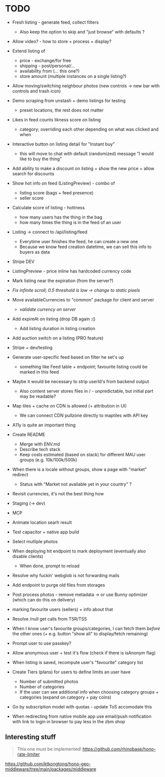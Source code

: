 # TODO

- Fresh listing - generate feed, collect filters
    - Also keep the option to skip and "just browse" with defaults ?

- Allow video? - how to store + process + display?

- Extend listing of
    - price - exchange/for free
    - shipping - post/personal/...
    - availability from (... this one?)
    - store amount (multiple instances on a single listing?)

- Allow moving/switching neighbour photos (new controls -> new bar with controls and trash icon)

- Demo scraping from unstash + demo listings for testing
    - preset locations, the rest does not matter

- Likes in feed counts likness score on listing
    - category; overriding each other depending on what was clicked and when

- Interactive button on listing detail for "Instant buy"
    - this will move to chat with default (randomized) message "I would like to buy the thing"

- Add ability to make a discount on listing + show the new price + allow search for discounts

- Show hot info on feed (ListingPreview) - combo of
    - listing score (bags + feed presence)
    - seller score

- Calculate score of listing - hottness
    - how many users has the thing in the bag
    - how many times the thing is in the feed of an user

- Listing -> connect to /api/listing/feed
    - Everytime user finishes the feed, he can create a new one
    - Because we know feed creation datetime, we can sell this info to buyers as data
- Stripe DEV
- ListingPreview - price inline has hardcoded currency code
- Mark listing near the expiration (from the server?)

- _Fix infinite scroll; 0.5 threshold is low -> change to static pixels_

- Move availableCurrencies to "common" package for client and server
    - _validate currency on server_
- Add expireAt on listing (drop DB again :()
    - Add listing duration in listing creation
- Add auction switch on a listing (PRO feature)
- Stripe + dev/testing

- Generate user-specific feed based on filter he set's up
    - something like Feed table + endpoint; favourite listing could be marked in this feed
- Maybe it would be necessary to strip userId's from backend output
    - Also content server stores files in /<id> - unpredictable, but initial part may be readable?
- Map tiles + cache on CDN is allowed (+ attribution in UI)
    - We can connect CDN pullzone directly to maptiles with API key
- A11y is quite an important thing
- Create README
    - Merge with ENV.md
    - Describe tech stack
    - Keep costs estimated (based on stack) for different MAU user groups (e.g. 10k/100k/500k)

- When there is a locale without groups, show a page with "market" redirect
    - Status with "Market not available yet in your country" ?

- Revisit currencies, it's not the best thing how

- Staging (-> dev)
- MCP

- Animate location searh result
- Test capacitor + native app build

- Select mutliple photos

- When deploying hit endpoint to mark deployment (eventually also disable clients)
    - When done, prompt to reload

- Resolve why fuckin' webglob is not forwarding mails
- Add endpoint to purge old files from storages
- Post process photos - remove metadata -> or use Bunny optimizer (which can do this on delivery)
- marking favourite users (sellers) + info about that

- Resolve /null get calls from TSR/TSS

- When I know user's favourite groups/categories, I can fetch them _before_ the other ones (+ e.g. button "show all" to
    display/fetch remaining)

- Prompt user to use passkey?
- Allow anonymous user + test it's flow (check if there is isAnonym flag)
- When listing is saved, recompute user's "favourite" category list
- Create Tiers (plans) for users to define limits an user have
    - Number of submitted photos
    - Number of categories
    - If the user can see additional info when choosing category groups + categories (expand on category + pay coins)

- Go by subscription model with quotas - update ToS accomodate this

- When redirecting from native mobile app use email/push notification with link to login in browser to pay less in the zbm shop

## Interesting stuff

> This one _must_ be implemented!
> https://github.com/rhinobase/hono-rate-limiter

https://github.com/ktkongtong/hono-geo-middleware/tree/main/packages/middleware
